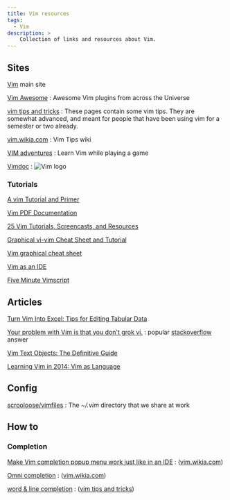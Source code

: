 ```yaml
---
title: Vim resources
tags:
  - Vim
description: >
    Collection of links and resources about Vim.
---
```


## Sites

[Vim](http://www.vim.org/) main site

[Vim Awesome](http://vimawesome.com/)
: Awesome Vim plugins from across the Universe

[vim tips and tricks][1]
: These pages contain some vim tips. They are somewhat advanced, and meant for people that have been using vim for a semester or two already.

[vim.wikia.com][2]
: Vim Tips wiki

[VIM adventures](http://vim-adventures.com/)
: Learn Vim while playing a game

[Vimdoc](http://vimdoc.sourceforge.net/)
: <img src="http://vimdoc.sourceforge.net/images/vim_header.gif" border="0" alt="Vim logo">


### Tutorials

[A vim Tutorial and Primer](http://www.danielmiessler.com/study/vim/)

[Vim PDF Documentation](http://nathangrigg.net/vimhelp/)

[25 Vim Tutorials, Screencasts, and Resources](http://code.tutsplus.com/articles/25-vim-tutorials-screencasts-and-resources--net-14631)

[Graphical vi-vim Cheat Sheet and Tutorial](http://www.viemu.com/a_vi_vim_graphical_cheat_sheet_tutorial.html)

[Vim graphical cheat sheet](http://www.viemu.com/vi-vim-cheat-sheet.gif)

[Vim as an IDE](https://github.com/jez/vim-as-an-ide)

[Five Minute Vimscript](http://andrewscala.com/vimscript/)

## Articles

[Turn Vim Into Excel: Tips for Editing Tabular Data](http://acg.github.io/2013/03/29/turn-vim-into-excel-tips-for-tabular-data-editing.html)

[Your problem with Vim is that you don't grok vi.](http://stackoverflow.com/questions/1218390/what-is-your-most-productive-shortcut-with-vim/1220118#1220118)
: popular [stackoverflow][3] answer

[Vim Text Objects: The Definitive Guide](http://blog.carbonfive.com/2011/10/17/vim-text-objects-the-definitive-guide/)

[Learning Vim in 2014: Vim as Language](http://benmccormick.org/2014/07/02/learning-vim-in-2014-vim-as-language/)


## Config

[scrooloose/vimfiles](https://github.com/scrooloose/vimfiles)
: The *~/.vim* directory that we share at work

## How to

### Completion

[Make Vim completion popup menu work just like in an IDE](http://vim.wikia.com/wiki/Make_Vim_completion_popup_menu_work_just_like_in_an_IDE)
: ([vim.wikia.com][2])

[Omni completion](http://vim.wikia.com/wiki/Omni_completion)
: ([vim.wikia.com][2])

[word & line completion](http://web.cs.swarthmore.edu/help/vim/completion.html)
: ([vim tips and tricks][1])

  [1]: http://web.cs.swarthmore.edu/help/vim/home.html
  [2]: http://vim.wikia.com/wiki/Vim_Tips_Wiki
  [3]: http://stackoverflow.com/


